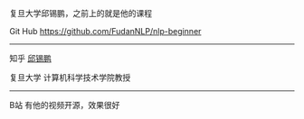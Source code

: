 复旦大学邱锡鹏，之前上的就是他的课程

Git Hub https://github.com/FudanNLP/nlp-beginner

---

知乎 [邱锡鹏](https://www.zhihu.com/people/xpqiu)[](https://www.zhihu.com/question/48510028)

复旦大学 计算机科学技术学院教授

----

B站 有他的视频开源，效果很好




